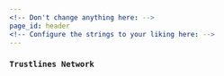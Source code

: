 ```yaml
---
<!-- Don't change anything here: -->
page_id: header
<!-- Configure the strings to your liking here: -->
---
```

###  `Trustlines Network`  ###
